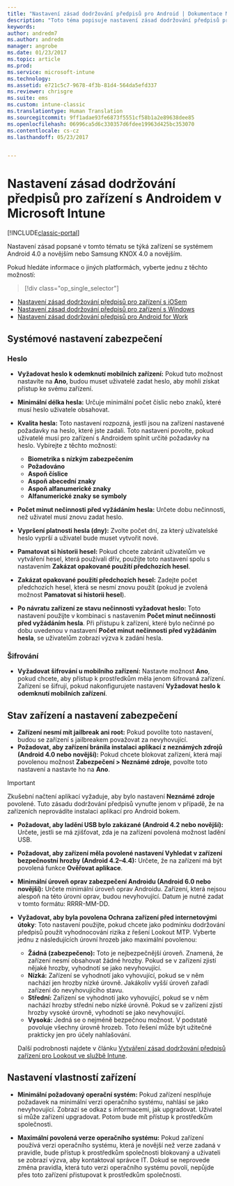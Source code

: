 ```yaml
---
title: "Nastavení zásad dodržování předpisů pro Android | Dokumentace Microsoftu"
description: "Toto téma popisuje nastavení zásad dodržování předpisů pro zařízení s Androidem."
keywords: 
author: andredm7
ms.author: andredm
manager: angrobe
ms.date: 01/23/2017
ms.topic: article
ms.prod: 
ms.service: microsoft-intune
ms.technology: 
ms.assetid: e721c5c7-9678-4f3b-81d4-564da5efd337
ms.reviewer: chrisgre
ms.suite: ems
ms.custom: intune-classic
ms.translationtype: Human Translation
ms.sourcegitcommit: 9ff1adae93fe6873f5551cf58b1a2e89638dee85
ms.openlocfilehash: 06996ca5d6c330357d6fdee19963d425bc353070
ms.contentlocale: cs-cz
ms.lasthandoff: 05/23/2017


---
```



# <a name="compliance-policy-settings-for-android-devices-in-microsoft-intune"></a>Nastavení zásad dodržování předpisů pro zařízení s Androidem v Microsoft Intune

[!INCLUDE[classic-portal](../includes/classic-portal.md)]

Nastavení zásad popsané v tomto tématu se týká zařízení se systémem Android 4.0 a novějším nebo Samsung KNOX 4.0 a novějším.

Pokud hledáte informace o jiných platformách, vyberte jednu z těchto možností:
> [!div class="op_single_selector"]
- [Nastavení zásad dodržování předpisů pro zařízení s iOSem](ios-compliance-policy-settings-in-microsoft-intune.md)
- [Nastavení zásad dodržování předpisů pro zařízení s Windows](windows-compliance-policy-settings-in-microsoft-intune.md)
- [Nastavení zásad dodržování předpisů pro Android for Work](afw-compliance-policy-settings-in-microsoft-intune.md)

## <a name="system-security-settings"></a>Systémové nastavení zabezpečení
### <a name="password"></a>Heslo
- **Vyžadovat heslo k odemknutí mobilních zařízení:** Pokud tuto možnost nastavíte na **Ano**, budou muset uživatelé zadat heslo, aby mohli získat přístup ke svému zařízení.

-  **Minimální délka hesla:** Určuje minimální počet číslic nebo znaků, které musí heslo uživatele obsahovat.

- **Kvalita hesla:** Toto nastavení rozpozná, jestli jsou na zařízení nastavené požadavky na heslo, které jste zadali. Toto nastavení povolte, pokud uživatelé musí pro zařízení s Androidem splnit určité požadavky na heslo. Vybírejte z těchto možností:

  -   **Biometrika s nízkým zabezpečením**
  -   **Požadováno**
  -   **Aspoň číslice**
  -   **Aspoň abecední znaky**
  -   **Aspoň alfanumerické znaky**
  -   **Alfanumerické znaky se symboly**

- **Počet minut nečinnosti před vyžádáním hesla:** Určete dobu nečinnosti, než uživatel musí znovu zadat heslo.

- **Vypršení platnosti hesla (dny):** Zvolte počet dní, za který uživatelské heslo vyprší a uživatel bude muset vytvořit nové.

- **Pamatovat si historii hesel:** Pokud chcete zabránit uživatelům ve vytváření hesel, která používali dřív, použijte toto nastavení spolu s nastavením **Zakázat opakované použití předchozích hesel**.

- **Zakázat opakované použití předchozích hesel:** Zadejte počet předchozích hesel, která se nesmí znovu použít (pokud je zvolená možnost **Pamatovat si historii hesel**).

- **Po návratu zařízení ze stavu nečinnosti vyžadovat heslo:** Toto nastavení použijte v kombinaci s nastavením **Počet minut nečinnosti před vyžádáním hesla**. Při přístupu k zařízení, které bylo nečinné po dobu uvedenou v nastavení **Počet minut nečinnosti před vyžádáním hesla**, se uživatelům zobrazí výzva k zadání hesla.

### <a name="encryption"></a>Šifrování
- **Vyžadovat šifrování u mobilního zařízení:** Nastavte možnost **Ano**, pokud chcete, aby přístup k prostředkům měla jenom šifrovaná zařízení. Zařízení se šifrují, pokud nakonfigurujete nastavení **Vyžadovat heslo k odemknutí mobilních zařízení**.

## <a name="device-health-and-security-settings"></a>Stav zařízení a nastavení zabezpečení

- **Zařízení nesmí mít jailbreak ani root:** Pokud povolíte toto nastavení, budou se zařízení s jailbreakem považovat za nevyhovující.
- **Požadovat, aby zařízení bránila instalaci aplikací z neznámých zdrojů (Android 4.0 nebo novější):** Pokud chcete blokovat zařízení, která mají povolenou možnost **Zabezpečení > Neznámé zdroje**, povolte toto nastavení a nastavte ho na **Ano**.  

>[!IMPORTANT]
>Zkušební načtení aplikací vyžaduje, aby bylo nastavení **Neznámé zdroje** povolené. Tuto zásadu dodržování předpisů vynuťte jenom v případě, že na zařízeních neprovádíte instalaci aplikací pro Android bokem.

- **Požadovat, aby ladění USB bylo zakázané (Android 4.2 nebo novější):** Určete, jestli se má zjišťovat, zda je na zařízení povolená možnost ladění USB.
- **Požadovat, aby zařízení měla povolené nastavení Vyhledat v zařízení bezpečnostní hrozby (Android 4.2–4.4):** Určete, že na zařízení má být povolená funkce **Ověřovat aplikace**.
- **Minimální úroveň oprav zabezpečení Androidu (Android 6.0 nebo novější):** Určete minimální úroveň oprav Androidu.  Zařízení, která nejsou alespoň na této úrovni oprav, budou nevyhovující. Datum je nutné zadat v tomto formátu: RRRR-MM-DD.
- **Vyžadovat, aby byla povolena Ochrana zařízení před internetovými útoky**: Toto nastavení použijte, pokud chcete jako podmínku dodržování předpisů použít vyhodnocování rizika z řešení Lookout MTP. Vyberte jednu z následujících úrovní hrozeb jako maximální povolenou:

  - **Žádná (zabezpečeno):** Toto je nejbezpečnější úroveň. Znamená, že zařízení nesmí obsahovat žádné hrozby. Pokud se v zařízení zjistí nějaké hrozby, vyhodnotí se jako nevyhovující.
  - **Nízká:** Zařízení se vyhodnotí jako vyhovující, pokud se v něm nachází jen hrozby nízké úrovně. Jakákoliv vyšší úroveň zařadí zařízení do nevyhovujícího stavu.
  - **Střední:** Zařízení se vyhodnotí jako vyhovující, pokud se v něm nachází hrozby střední nebo nízké úrovně. Pokud se v zařízení zjistí hrozby vysoké úrovně, vyhodnotí se jako nevyhovující.
  - **Vysoká:** Jedná se o nejméně bezpečnou možnost. V podstatě povoluje všechny úrovně hrozeb. Toto řešení může být užitečné prakticky jen pro účely nahlašování.

  Další podrobnosti najdete v článku [Vytváření zásad dodržování předpisů zařízení pro Lookout ve službě Intune](create-lookout-device-compliance-policy.md).

## <a name="device-property-settings"></a>Nastavení vlastností zařízení

- **Minimální požadovaný operační systém:** Pokud zařízení nesplňuje požadavek na minimální verzi operačního systému, nahlásí se jako nevyhovující.
  Zobrazí se odkaz s informacemi, jak upgradovat. Uživatel si může zařízení upgradovat. Potom bude mít přístup k prostředkům společnosti.

- **Maximální povolená verze operačního systému:** Pokud zařízení používá verzi operačního systému, která je novější než verze zadaná v pravidle, bude přístup k prostředkům společnosti blokovaný a uživateli se zobrazí výzva, aby kontaktoval správce IT. Dokud se neprovede změna pravidla, která tuto verzi operačního systému povolí, nepůjde přes toto zařízení přistupovat k prostředkům společnosti.


